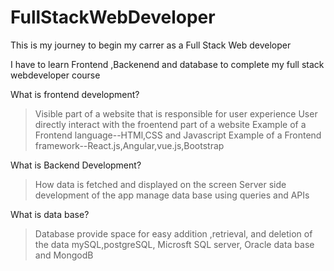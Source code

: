 # FullStackWebDeveloper
This is my journey to begin my carrer as a Full Stack Web developer

I have to learn Frontend ,Backenend and database to complete my full stack webdeveloper course

What is frontend development?
>Visible part of a website that is responsible for user experience
>User directly interact with the froentend part of a website
> Example of a Frontend language--HTMl,CSS and Javascript
>Example of a Frontend framework--React.js,Angular,vue.js,Bootstrap

What is Backend Development?
>How data is fetched and displayed on the screen
>Server side development of the app
>manage data base using queries and APIs

What is data base?
>Database provide space for easy addition ,retrieval, and deletion of the data
>mySQL,postgreSQL, Microsft SQL server, Oracle data base and MongodB